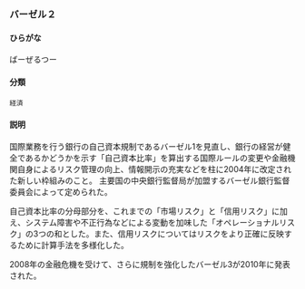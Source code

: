 <div style="display:none;">

## [あ行](securities-terms?id=あ行)
## [か行](securities-terms?id=か行)
## [さ行](securities-terms?id=さ行)
## [た行](securities-terms?id=た行)
## [な行](securities-terms?id=な行)
## [は行](securities-terms?id=は行)

</div>

### バーゼル２

#### ひらがな

ばーぜるつー

#### 分類

`経済`

#### 説明

国際業務を行う銀行の自己資本規制であるバーゼル1を見直し、銀行の経営が健全であるかどうかを示す「自己資本比率」を算出する国際ルールの変更や金融機関自身によるリスク管理の向上、情報開示の充実などを柱に2004年に改定された新しい枠組みのこと。 主要国の中央銀行監督局が加盟するバーゼル銀行監督委員会によって定められた。
 
自己資本比率の分母部分を、これまでの「市場リスク」と「信用リスク」に加え、システム障害や不正行為などによる変動を加味した「オペレーショナルリスク」の3つの和とした。また、信用リスクについてはリスクをより正確に反映するために計算手法を多様化した。
 
2008年の金融危機を受けて、さらに規制を強化したバーゼル3が2010年に発表された。

<div style="display:none;">

## [ま行](securities-terms?id=ま行)
## [や行](securities-terms?id=や行)
## [ら行](securities-terms?id=ら行)
## [わ行](securities-terms?id=わ行)
## [英数字・記号](securities-terms?id=英数字・記号)

</div>

